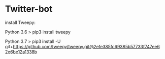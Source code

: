 # Twitter-bot

install Tweepy:

Python 3.6 > pip3 install tweepy

Python 3.7 > pip3 install -U git+https://github.com/tweepy/tweepy.git@2efe385fc69385b57733f747ee62e6be12a1338b

